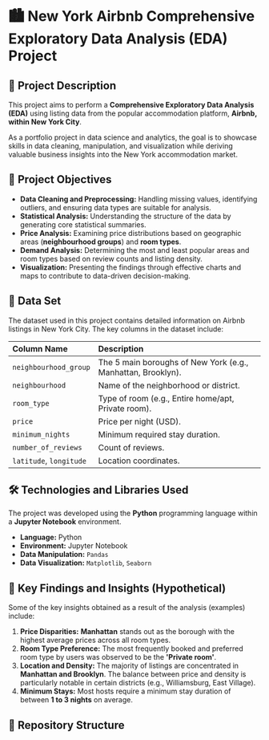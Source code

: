 # 🏙️ New York Airbnb Comprehensive Exploratory Data Analysis (EDA) Project

## 📜 Project Description

This project aims to perform a **Comprehensive Exploratory Data Analysis (EDA)** using listing data from the popular accommodation platform, **Airbnb, within New York City**.

As a portfolio project in data science and analytics, the goal is to showcase skills in data cleaning, manipulation, and visualization while deriving valuable business insights into the New York accommodation market.

## 🎯 Project Objectives

* **Data Cleaning and Preprocessing:** Handling missing values, identifying outliers, and ensuring data types are suitable for analysis.
* **Statistical Analysis:** Understanding the structure of the data by generating core statistical summaries.
* **Price Analysis:** Examining price distributions based on geographic areas (**neighbourhood groups**) and **room types**.
* **Demand Analysis:** Determining the most and least popular areas and room types based on review counts and listing density.
* **Visualization:** Presenting the findings through effective charts and maps to contribute to data-driven decision-making.

## 💾 Data Set

The dataset used in this project contains detailed information on Airbnb listings in New York City. The key columns in the dataset include:

| Column Name | Description |
| :--- | :--- |
| `neighbourhood_group` | The 5 main boroughs of New York (e.g., Manhattan, Brooklyn). |
| `neighbourhood` | Name of the neighborhood or district. |
| `room_type` | Type of room (e.g., Entire home/apt, Private room). |
| `price` | Price per night (USD). |
| `minimum_nights` | Minimum required stay duration. |
| `number_of_reviews` | Count of reviews. |
| `latitude`, `longitude` | Location coordinates. |

## 🛠️ Technologies and Libraries Used

The project was developed using the **Python** programming language within a **Jupyter Notebook** environment.

* **Language:** Python
* **Environment:** Jupyter Notebook
* **Data Manipulation:** `Pandas`
* **Data Visualization:** `Matplotlib`, `Seaborn`

## 🔑 Key Findings and Insights (Hypothetical)

Some of the key insights obtained as a result of the analysis (examples) include:

1.  **Price Disparities:** **Manhattan** stands out as the borough with the highest average prices across all room types.
2.  **Room Type Preference:** The most frequently booked and preferred room type by users was observed to be the **'Private room'**.
3.  **Location and Density:** The majority of listings are concentrated in **Manhattan and Brooklyn**. The balance between price and density is particularly notable in certain districts (e.g., Williamsburg, East Village).
4.  **Minimum Stays:** Most hosts require a minimum stay duration of between **1 to 3 nights** on average.

## 📂 Repository Structure
